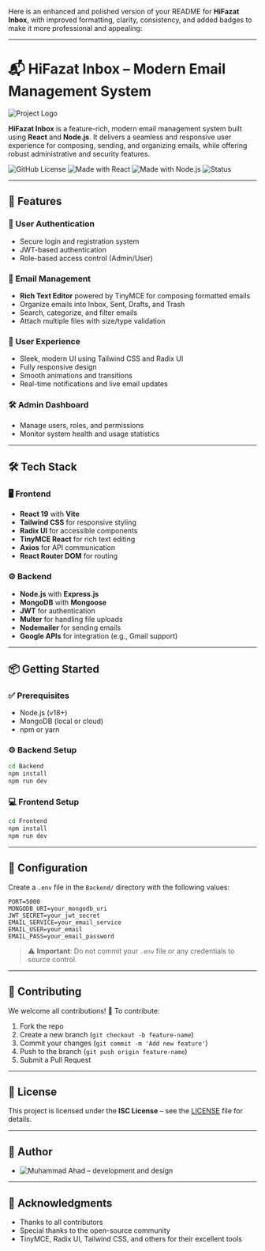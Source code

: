 Here is an enhanced and polished version of your README for **HiFazat Inbox**, with improved formatting, clarity, consistency, and added badges to make it more professional and appealing:

---

# 📬 HiFazat Inbox – Modern Email Management System

![Project Logo](Frontend/public/logo.png)

**HiFazat Inbox** is a feature-rich, modern email management system built using **React** and **Node.js**. It delivers a seamless and responsive user experience for composing, sending, and organizing emails, while offering robust administrative and security features.

![GitHub License](https://img.shields.io/badge/license-ISC-blue.svg)
![Made with React](https://img.shields.io/badge/Frontend-React-blue)
![Made with Node.js](https://img.shields.io/badge/Backend-Node.js-green)
![Status](https://img.shields.io/badge/status-Active-brightgreen)

---

## 🚀 Features

### 🔐 User Authentication

* Secure login and registration system
* JWT-based authentication
* Role-based access control (Admin/User)

### 📧 Email Management

* **Rich Text Editor** powered by TinyMCE for composing formatted emails
* Organize emails into Inbox, Sent, Drafts, and Trash
* Search, categorize, and filter emails
* Attach multiple files with size/type validation

### 🎨 User Experience

* Sleek, modern UI using Tailwind CSS and Radix UI
* Fully responsive design
* Smooth animations and transitions
* Real-time notifications and live email updates

### 🛠️ Admin Dashboard

* Manage users, roles, and permissions
* Monitor system health and usage statistics

---

## 🛠️ Tech Stack

### 🖥️ Frontend

* **React 19** with **Vite**
* **Tailwind CSS** for responsive styling
* **Radix UI** for accessible components
* **TinyMCE React** for rich text editing
* **Axios** for API communication
* **React Router DOM** for routing

### ⚙️ Backend

* **Node.js** with **Express.js**
* **MongoDB** with **Mongoose**
* **JWT** for authentication
* **Multer** for handling file uploads
* **Nodemailer** for sending emails
* **Google APIs** for integration (e.g., Gmail support)

---

## 📦 Getting Started

### ✅ Prerequisites

* Node.js (v18+)
* MongoDB (local or cloud)
* npm or yarn

### ⚙️ Backend Setup

```bash
cd Backend
npm install
npm run dev
```

### 💻 Frontend Setup

```bash
cd Frontend
npm install
npm run dev
```

---

## 🔧 Configuration

Create a `.env` file in the `Backend/` directory with the following values:

```env
PORT=5000
MONGODB_URI=your_mongodb_uri
JWT_SECRET=your_jwt_secret
EMAIL_SERVICE=your_email_service
EMAIL_USER=your_email
EMAIL_PASS=your_email_password
```

> ⚠️ **Important**: Do not commit your `.env` file or any credentials to source control.

---

## 🤝 Contributing

We welcome all contributions! 🚀
To contribute:

1. Fork the repo
2. Create a new branch (`git checkout -b feature-name`)
3. Commit your changes (`git commit -m 'Add new feature'`)
4. Push to the branch (`git push origin feature-name`)
5. Submit a Pull Request

---

## 📄 License

This project is licensed under the **ISC License** – see the [LICENSE](LICENSE) file for details.

---

## 👥 Author

* ![**Muhammad Ahad**](https://github.com/Ahad-dev) – development and design

---

## 🙏 Acknowledgments

* Thanks to all contributors
* Special thanks to the open-source community
* TinyMCE, Radix UI, Tailwind CSS, and others for their excellent tools

